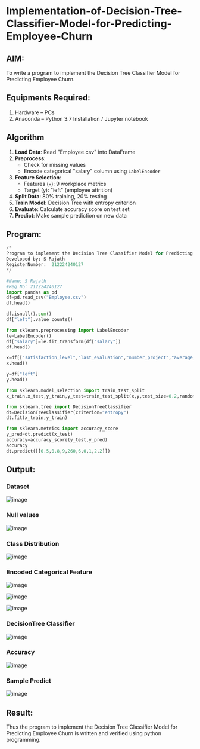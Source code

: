 # Implementation-of-Decision-Tree-Classifier-Model-for-Predicting-Employee-Churn

## AIM:
To write a program to implement the Decision Tree Classifier Model for Predicting Employee Churn.

## Equipments Required:
1. Hardware – PCs
2. Anaconda – Python 3.7 Installation / Jupyter notebook

## Algorithm

1. **Load Data**: Read "Employee.csv" into DataFrame
2. **Preprocess**:
   - Check for missing values
   - Encode categorical "salary" column using `LabelEncoder`
3. **Feature Selection**:
   - Features (`x`): 9 workplace metrics
   - Target (`y`): "left" (employee attrition)
4. **Split Data**: 80% training, 20% testing
5. **Train Model**: Decision Tree with entropy criterion
6. **Evaluate**: Calculate accuracy score on test set
7. **Predict**: Make sample prediction on new data

## Program:

```py
/*
Program to implement the Decision Tree Classifier Model for Predicting Employee Churn.
Developed by: S Rajath
RegisterNumber:  212224240127
*/
```

```py
#Name: S Rajath
#Reg No: 212224240127
import pandas as pd
df=pd.read_csv("Employee.csv")
df.head()

df.isnull().sum()
df["left"].value_counts()

from sklearn.preprocessing import LabelEncoder
le=LabelEncoder()
df["salary"]=le.fit_transform(df["salary"])
df.head()

x=df[["satisfaction_level","last_evaluation","number_project","average_montly_hours","time_spend_company","Work_accident","left","promotion_last_5years","salary"]]
x.head()

y=df["left"]
y.head()

from sklearn.model_selection import train_test_split
x_train,x_test,y_train,y_test=train_test_split(x,y,test_size=0.2,random_state=45)

from sklearn.tree import DecisionTreeClassifier
dt=DecisionTreeClassifier(criterion="entropy")
dt.fit(x_train,y_train)

from sklearn.metrics import accuracy_score
y_pred=dt.predict(x_test)
accuracy=accuracy_score(y_test,y_pred)
accuracy
dt.predict([[0.5,0.8,9,260,6,0,1,2,2]])
```
## Output:

### Dataset
 ![image](https://github.com/user-attachments/assets/365604dd-f37e-4e5a-acef-190b9f4386bf)

 ### Null values
 ![image](https://github.com/user-attachments/assets/0bb69286-36c7-4268-b0c3-3feb8e098d5e)

 ### Class Distribution
 ![image](https://github.com/user-attachments/assets/153f5982-1117-4ba0-b09c-0580a3cab0ed)

### Encoded Categorical Feature

![image](https://github.com/user-attachments/assets/0a06cdc6-b53d-4b53-81ff-70d53e36108e)

![image](https://github.com/user-attachments/assets/afc0066f-a9e2-4a35-850e-ff2c83496742)

![image](https://github.com/user-attachments/assets/91d3e43f-3fcd-4f3a-b3c4-662e9e2c1c11)

### DecisionTree Classifier
![image](https://github.com/user-attachments/assets/5f92d4f3-8a4c-4554-abb8-2fa51400224e)

### Accuracy
![image](https://github.com/user-attachments/assets/fb97c39e-96da-4a17-b406-64a7ee7f1b3f)

### Sample Predict
![image](https://github.com/user-attachments/assets/7dba90de-63f6-4112-9d97-50638e497f43)

## Result:
Thus the program to implement the  Decision Tree Classifier Model for Predicting Employee Churn is written and verified using python programming.
